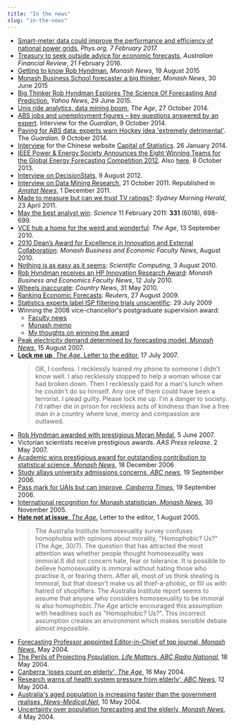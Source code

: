 ```yaml
---
title: "In the news"
slug: "in-the-news"
---
```


<ul>
  <li><a href="https://phys.org/news/2017-02-smart-meter-efficiency-national-power-grids.html">Smart-meter data could improve the performance and efficiency of national power grids</a>, <em>Phys.org<em>, 7 February 2017.</em></em></li>
  <li><a href="http://www.afr.com/news/politics/treasury-to-seek-outside-advice-for-economic-forecasts-20160221-gmzhc2">Treasury to seek outside advice for economic forecasts</a>, <em>Australian Financial Review</em>, 21 February 2016.</li>
  <li><a href="http://www.monash.edu/news/articles/getting-to-know-rob-hyndman">Getting to know Rob Hyndman</a>, <em>Monash News</em>, 19 August 2015</li>
  <li><a class="vt-p" href="http://monash.edu/news/show/monash-business-school-forecaster-a-big-thinker">Monash Business School forecaster a big thinker</a>, <em>Monash News</em>, 30 June 2015</li>
  <li><a class="vt-p" href="https://labs.yahoo.com/news/big-thinker-rob-hyndman-explores-science-forecasting-and-prediction">Big Thinker Rob Hyndman Explores The Science Of Forecasting And Prediction</a>, <em>Yahoo News</em>, 29 June 2015.</li>
  <li><a class="vt-p" href="http://www.theage.com.au/national/education/unis-ride-analytics-data-mining-boom-20141020-118nnt.html">Unis ride analytics, data mining boom</a>, <em>The Age</em>, 27 October 2014.</li>
  <li><a class="vt-p" href="http://www.theguardian.com/news/datablog/2014/oct/09/abs-jobs-and-unemployment-figures-key-questions-answered-by-an-expert">ABS jobs and unemployment figures – key questions answered by an expert</a>. Interview for the <em>Guardian</em>, 9 October 2014.</li>
  <li><a class="vt-p" href="http://www.theguardian.com/australia-news/2014/oct/09/paying-for-abs-data-experts-warn-hockey-idea-extremely-detrimental">Paying for ABS data: experts warn Hockey idea 'extremely detrimental'</a>. The <em>Guardian</em>. 9 October 2014.</li>
  <li><a class="vt-p" href="http://earo.me/2014/01/interview-with-rob/">Interview</a> for the Chinese website <a class="vt-p" href="http://cos.name/2014/02/cos-interview-rob-j-hyndman/">Capital of Statistics</a>. 26 January 2014.</li>
  <li><a class="vt-p" href="http://www.ieee-pes.org/ieee-pes-announces-the-eight-winning-teams-for-gefcom2012">IEEE Power &amp; Energy Society Announces the Eight Winning Teams for the Global Energy Forecasting Competition 2012</a>. Also <a class="vt-p" href="https://web.archive.org/web/20140714161927/http://finance.yahoo.com/news/ieee-power-energy-society-announces-120700338.html">here</a>. 8 October 2013.</li>
  <li><a class="vt-p" href="http://www.decisionstats.com/interview-rob-j-hyndman-forecasting-expert-rstats/">Interview on DecisionStats</a>, 9 August 2012.</li>
  <li><a class="vt-p" href="http://www.dataminingblog.com/data-mining-interview-rob-hyndman/">Interview on Data Mining Research</a>, 21 October 2011. Republished in <a class="vt-p" href="http://magazine.amstat.org/blog/2011/12/01/qasitedec11/"><em>Amstat News</em></a>, 1 December 2011.</li>
  <li><a class="vt-p" href="http://www.smh.com.au/entertainment/tv-and-radio/made-to-measure-but-can-we-trust-tv-ratings-20110422-1dr9m.html">Made to measure but can we trust TV ratings?</a>: <em>Sydney Morning Herald</em>, 23 April 2011.</li>
  <li><a class="vt-p" href="http://www.sciencemag.org/content/331/6018/698.full">May the best analyst win</a>: <em>Science</em> 11 February 2011: <strong>331 </strong>(6018), 698-699.</li>
  <li><a class="vt-p" href="http://www.theage.com.au/national/education/vce-hub-a-home-for-the-weird-and-wonderful-20100910-154t6.html">VCE hub a home for the weird and wonderful</a>: <em>The Age</em>, 13 September 2010.</li>
  <li><a class="vt-p" href="http://news-events.buseco.monash.edu.au/2010/08/2010-dean%E2%80%99s-award-for-excellence-in-innovation-and-external-collaboration/">2010 Dean’s Award for Excellence in Innovation and External Collaboration</a>: <em>Monash Business and Economic Faculty News</em>, August 2010.</li>
  <li><a href="http://www.scientificcomputing.com/article/2010/08/nothing-easy-it-seems">Nothing is as easy as it seems</a>: <em>Scientific Computing</em>, 3 August 2010.</li>
  <li><a class="vt-p" href="http://news-events.buseco.monash.edu.au/2010/07/rob-hyndman-receives-an-hp-innovation-research-award/">Rob Hyndman receives an HP Innovation Research Award</a>: <em>Monash Business and Economics Faculty News</em>, 12 July 2010.</li>
  <li><a class="vt-p" href="http://web.archive.org/web/20100915023256/http://www.countrynews.com.au:80/story.asp?TakeNo=201005312508795">Wheels inaccurate</a>: <em>Country News</em>, 31 May 2010.</li>
  <li><a class="vt-p" href="http://blogs.reuters.com/macroscope/2009/08/27/ranking-economic-forecasts/">Ranking Economic Forecasts</a>: <em>Reuters</em>, 27 August 2009.</li>
  <li><a class="vt-p" href="http://www.arnnet.com.au/article/312845/statistics_experts_label_isp_filtering_trials_unscientific/">Statistics experts label ISP filtering trials unscientific</a>: 29 July 2009</li>
  <li>Winning the 2008 vice-chancellor's postgraduate supervision award:
<ul>
  <li><a class="vt-p" href="http://www.buseco.monash.edu.au/news/buseco-bulletin08/august/stories/moranmedal.html">Faculty news</a></li>
  <li><a class="vt-p" href="http://adm.monash.edu/records-archives/archives/memo-archive/2004-2007/stories/20080820/research-awards.html">Monash memo</a></li>
  <li><a class="vt-p" href="http://robjhyndman.com/hyndsight/supervision-award/">My thoughts on winning the award</a></li>
</ul>
</li>
  <li><a class="vt-p" href="http://adm.monash.edu/records-archives/archives/memo-archive/2004-2007/stories/20070815/rob-hyndman.html">Peak electricity demand determined by forecasting model, <em>Monash News</em></a>, 15 August 2007.</li>
  <li><a class="vt-p" href="http://www.theage.com.au/news/letters/neither-a-borrower-nor-a-lender-be/2007/07/16/1184559701338.html"><strong>Lock me up</strong>, <em>The Age</em>, Letter to the editor</a>, 17 July 2007.
<blockquote>OK, I confess. I recklessly loaned my phone to someone I didn't know well. I also recklessly stopped to help a woman whose car had broken down. Then I recklessly paid for a man's lunch when he couldn't do so himself. Any one of them could have been a terrorist. I plead guilty. Please lock me up. I'm a danger to society. I'd rather die in prison for reckless acts of kindness than live a free man in a country where love, mercy and compassion are outlawed.</blockquote>
</li>
  <li><a class="vt-p" href="http://www.buseco.monash.edu.au/news/2007/june/moran-medal.html">Rob Hyndman awarded with prestigious Moran Medal</a>, 5 June 2007.</li>
  <li>Victorian scientists receive prestigious awards. <em>AAS Press release</em>. 2 May 2007.</li>
  <li><a class="vt-p" href="http://www.monash.edu.au/news/releases/show/1043">Academic wins prestigious award for outstanding contribution to statistical science, <em>Monash News</em></a>, 18 December 2006</li>
  <li><a class="vt-p" href="http://www.abc.net.au/news/2006-09-19/study-allays-university-admissions-concerns/1267414">Study allays university admissions concerns, <em>ABC news</em></a>, 19 September 2006.</li>
  <li><a class="vt-p" href="http://web.archive.org/web/20080905094555/http://www.canberratimes.com.au/news/local/news/general/pass-mark-for-uais-but-can-improve/347234.aspx">Pass mark for UAIs but can improve, <em>Canberra Times</em></a>, 19 September 2006.</li>
  <li><a class="vt-p" href="http://adm.monash.edu/records-archives/archives/memo-archive/2004-2007/stories/20051130/r-hyndman.html">International recognition for Monash statistician, <em>Monash News</em>,</a> 30 November 2005.</li>
  <li><a class="vt-p" href="http://www.theage.com.au/news/letters/afl-cant-have-it-both-ways-on-player-violence/2005/07/31/1122748526594.html"><strong>Hate not at issue</strong>, <em>The Age</em>.</a> Letter to the editor, 1 August 2005.
<blockquote>The Australia Institute homosexuality survey confuses homophobia with opinions about morality, "Homophobic? Us?" (The Age, 30/7). The question that has attracted the most attention was whether people thought homosexuality was immoral.It did not concern hate, fear or tolerance. It is possible to believe homosexuality is immoral without hating those who practise it, or fearing them. After all, most of us think stealing is immoral, but that doesn't make us all thief-a-phobic, or fill us with hatred of shoplifters. The Australia Institute report seems to assume that anyone who considers homosexuality to be immoral is also homophobic.<em>The Age</em> article encouraged this assumption with headlines such as "Homophobic? Us?". This incorrect assumption creates an environment which makes sensible debate almost impossible.</blockquote>
</li>
  <li><a class="vt-p" href="http://www.buseco.monash.edu.au/news/2004/may/forecasting.html">Forecasting Professor appointed Editor-in-Chief of top journal, <em>Monash News</em>.</a> May 2004.</li>
  <li><a class="vt-p" href="http://web.archive.org/web/20040623175820/http://www.abc.net.au/rn/talks/lm/stories/s1110050.htm">The Perils of Projecting Population, <em>Life Matters, ABC Radio National</em></a>, 18 May 2004.</li>
  <li><a class="vt-p" href="http://www.theage.com.au/articles/2004/05/15/1084571000068.html">Canberra 'loses count on elderly', <em>The Age</em></a>, 16 May 2004.</li>
  <li><a class="vt-p" href="http://www.abc.net.au/news/2004-05-12/research-warns-of-health-system-pressure-from/1974408">Research warns of health system pressure from elderly', <em>ABC News</em></a>, 12 May 2004.</li>
  <li><a class="vt-p" href="http://www.news-medical.net/news/2004/05/10/1367.aspx">Australia's aged population is increasing faster than the government realises, <em>News-Medical.Net</em></a>, 10 May 2004.</li>
  <li><a class="vt-p" href="http://www.monash.edu.au/news/releases/show/95">Uncertainty over population forecasting and the elderly, <em>Monash News</em></a>, 4 May 2004.</li>
</ul>
&nbsp;
